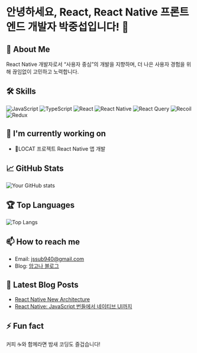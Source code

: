 # 안녕하세요, React, React Native 프론트엔드 개발자 박중섭입니다! 👋

## 🚀 About Me
React Native 개발자로서 “사용자 중심”의 개발을 지향하며, 더 나은 사용자 경험을 위해 끊임없이 고민하고 노력합니다.

## 🛠 Skills
![JavaScript](https://img.shields.io/badge/-JavaScript-F7DF1E?style=flat-square&logo=javascript&logoColor=black)
![TypeScript](https://img.shields.io/badge/-TypeScript-3178C6?style=flat-square&logo=typescript&logoColor=white)
![React](https://img.shields.io/badge/-React-61DAFB?style=flat-square&logo=react&logoColor=black)
![React Native](https://img.shields.io/badge/-React_Native-61DAFB?style=flat-square&logo=react&logoColor=black)
![React Query](https://img.shields.io/badge/-React_Query-FF4154?style=flat-square&logo=react-query&logoColor=white)
![Recoil](https://img.shields.io/badge/-Recoil-3578E5?style=flat-square&logo=recoil&logoColor=white)
![Redux](https://img.shields.io/badge/-Redux-764ABC?style=flat-square&logo=redux&logoColor=white)

## 🔭 I'm currently working on
- LOCAT 프로젝트 React Native 앱 개발

## 📈 GitHub Stats
![Your GitHub stats](https://github-readme-stats.vercel.app/api?username=crucial-sub&show_icons=true&theme=radical)

## 🏆 Top Languages
![Top Langs](https://github-readme-stats.vercel.app/api/top-langs/?username=crucial-sub&layout=compact)

## 📫 How to reach me
- Email: jssub940@gmail.com
- Blog: [암고나 블로그](https://amgona-blog.vercel.app/dev)

## 📝 Latest Blog Posts
<!-- BLOG-POST-LIST:START -->
- [React Native New Architecture](https://amgona-blog.vercel.app/post/dev/reactnative-new-architecture01)
- [React Native: JavaScript 번들에서 네이티브 UI까지](https://amgona-blog.vercel.app/post/dev/reactnative-jsBundle-to-nativeUI)
<!-- BLOG-POST-LIST:END -->

## ⚡ Fun fact
커피 ☕와 함께라면 밤새 코딩도 즐겁습니다!
